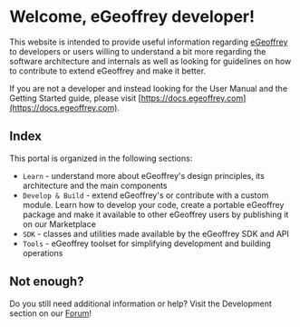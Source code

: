 # Welcome, eGeoffrey developer!

This website is intended to provide useful information regarding [eGeoffrey](https://www.egeoffrey.com) to developers or users willing to understand a bit more regarding the software architecture and internals as well as looking for guidelines on how to contribute to extend eGeoffrey and make it better.

If you are not a developer and instead looking for the User Manual and the Getting Started guide, please visit [https://docs.egeoffrey.com](https://docs.egeoffrey.com).

## Index

This portal is organized in the following sections:

* `Learn` - understand more about eGeoffrey's design principles, its architecture and the main components
* `Develop & Build` - extend eGeoffrey's or contribute with a custom module. Learn how to develop your code, create a portable eGeoffrey package and make it available to other eGeoffrey users by publishing it on our Marketplace
* `SDK` - classes and utilities made available by the eGeoffrey SDK and API
* `Tools` - eGeoffrey toolset for simplifying development and building operations

## Not enough?

Do you still need additional information or help? Visit the Development section on our [Forum](https://forum.egeoffrey.com)!
